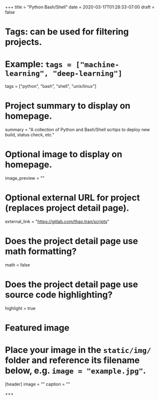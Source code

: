 +++
title = "Python Bash/Shell"
date = 2020-03-17T01:28:33-07:00
draft = false

# Tags: can be used for filtering projects.
# Example: `tags = ["machine-learning", "deep-learning"]`
tags = ["python", "bash", "shell", "unix/linux"]

# Project summary to display on homepage.
summary = "A collection of Python and Bash/Shell scrtips to deploy new build, status check, etc."

# Optional image to display on homepage.
image_preview = ""

# Optional external URL for project (replaces project detail page).
external_link = "https://gitlab.com/thao.tran/scripts"

# Does the project detail page use math formatting?
math = false

# Does the project detail page use source code highlighting?
highlight = true

# Featured image
# Place your image in the `static/img/` folder and reference its filename below, e.g. `image = "example.jpg"`.
[header]
image = ""
caption = ""

+++
